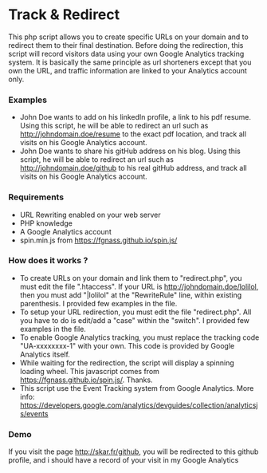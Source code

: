 # Track & Redirect
This php script allows you to create specific URLs on your domain and to redirect them to their final destination. Before doing the redirection, this script will record visitors data using your own Google Analytics tracking system.
It is basically the same principle as url shorteners except that you own the URL, and traffic information are linked to your Analytics account only.

### Examples
* John Doe wants to add on his linkedIn profile, a link to his pdf resume. Using this script, he will be able to redirect an url such as http://johndomain.doe/resume to the exact pdf location, and track all visits on his Google Analytics account.
* John Doe wants to share his gitHub address on his blog. Using this script, he will be able to redirect an url such as http://johndomain.doe/github to his real gitHub address, and track all visits on his Google Analytics account.

### Requirements
* URL Rewriting enabled on your web server
* PHP knowledge
* A Google Analytics account
* spin.min.js from https://fgnass.github.io/spin.js/

### How does it works ?
* To create URLs on your domain and link them to "redirect.php", you must edit the file ".htaccess". If your URL is http://johndomain.doe/lolilol, then you must add "|lolilol" at the "RewriteRule" line, within existing parenthesis. I provided few examples in the file.
* To setup your URL redirection, you must edit the file "redirect.php". All you have to do is edit/add a "case" within the "switch". I provided few examples in the file.
* To enable Google Analytics tracking, you must replace the tracking code "UA-xxxxxxxx-1" with your own. This code is provided by Google Analytics itself.
* While waiting for the redirection, the script will display a spinning loading wheel. This javascript comes from https://fgnass.github.io/spin.js/. Thanks.
* This script use the Event Tracking system from Google Analytics. More info: https://developers.google.com/analytics/devguides/collection/analyticsjs/events

### Demo
If you visit the page http://skar.fr/github, you will be redirected to this github profile, and i should have a record of your visit in my Google Analytics
